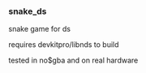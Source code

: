 ### snake_ds

snake game for ds

requires devkitpro/libnds to build

tested in no$gba and on real hardware
